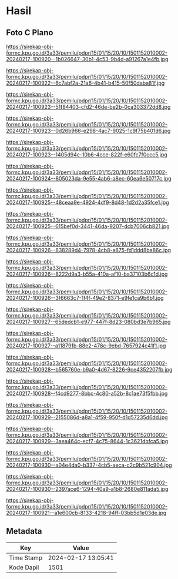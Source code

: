 # Hasil

## Foto C Plano

https://sirekap-obj-formc.kpu.go.id/3a33/pemilu/pdpr/15/01/15/20/10/1501152010002-20240217-100920--1b026647-30b1-4c53-9b4d-a91267a1e4fb.jpg

https://sirekap-obj-formc.kpu.go.id/3a33/pemilu/pdpr/15/01/15/20/10/1501152010002-20240217-100922--6c7abf2a-21a6-4b41-b415-50f50daba81f.jpg

https://sirekap-obj-formc.kpu.go.id/3a33/pemilu/pdpr/15/01/15/20/10/1501152010002-20240217-100923--51f84403-cfd2-46de-be2b-0ca303372dd8.jpg

https://sirekap-obj-formc.kpu.go.id/3a33/pemilu/pdpr/15/01/15/20/10/1501152010002-20240217-100923--0d26b966-e298-4ac7-9025-1c9f75b401d6.jpg

https://sirekap-obj-formc.kpu.go.id/3a33/pemilu/pdpr/15/01/15/20/10/1501152010002-20240217-100923--1405d94c-10b6-4cce-822f-e60fc7f0ccc5.jpg

https://sirekap-obj-formc.kpu.go.id/3a33/pemilu/pdpr/15/01/15/20/10/1501152010002-20240217-100924--805023da-9e55-4ab6-a8ec-60ea6e50717c.jpg

https://sirekap-obj-formc.kpu.go.id/3a33/pemilu/pdpr/15/01/15/20/10/1501152010002-20240217-100925--48ceaa9e-4924-4df9-8d48-1d2d2a35fce1.jpg

https://sirekap-obj-formc.kpu.go.id/3a33/pemilu/pdpr/15/01/15/20/10/1501152010002-20240217-100925--615bef0d-3441-46da-9207-dcb7006cb821.jpg

https://sirekap-obj-formc.kpu.go.id/3a33/pemilu/pdpr/15/01/15/20/10/1501152010002-20240217-100926--838289d4-7978-4cb8-a875-fd1ddd8ba86c.jpg

https://sirekap-obj-formc.kpu.go.id/3a33/pemilu/pdpr/15/01/15/20/10/1501152010002-20240217-100926--8222d9a3-b55a-410a-af10-ba37103b6c1d.jpg

https://sirekap-obj-formc.kpu.go.id/3a33/pemilu/pdpr/15/01/15/20/10/1501152010002-20240217-100926--3f6663c7-1f4f-49e2-8371-e9fe1ca9b6b1.jpg

https://sirekap-obj-formc.kpu.go.id/3a33/pemilu/pdpr/15/01/15/20/10/1501152010002-20240217-100927--65dedcb1-e977-447f-8d23-080bd3e7b965.jpg

https://sirekap-obj-formc.kpu.go.id/3a33/pemilu/pdpr/15/01/15/20/10/1501152010002-20240217-100927--a118791b-88e2-478c-9ebd-7657924c41f1.jpg

https://sirekap-obj-formc.kpu.go.id/3a33/pemilu/pdpr/15/01/15/20/10/1501152010002-20240217-100928--b565760e-b9a0-4d67-8226-9ce4352207fb.jpg

https://sirekap-obj-formc.kpu.go.id/3a33/pemilu/pdpr/15/01/15/20/10/1501152010002-20240217-100928--f4cd9277-8bbc-4c80-a52b-8c1ae73f5fbb.jpg

https://sirekap-obj-formc.kpu.go.id/3a33/pemilu/pdpr/15/01/15/20/10/1501152010002-20240217-100929--2155086d-a8a1-4f59-950f-d1d57235d6dd.jpg

https://sirekap-obj-formc.kpu.go.id/3a33/pemilu/pdpr/15/01/15/20/10/1501152010002-20240217-100929--3aea464c-ecf7-4c75-8644-1c3621dbfca5.jpg

https://sirekap-obj-formc.kpu.go.id/3a33/pemilu/pdpr/15/01/15/20/10/1501152010002-20240217-100930--a04e4da0-b337-4cb5-aeca-c2c9b521c904.jpg

https://sirekap-obj-formc.kpu.go.id/3a33/pemilu/pdpr/15/01/15/20/10/1501152010002-20240217-100930--2397ace6-1294-40a9-a1b8-2680e811ada5.jpg

https://sirekap-obj-formc.kpu.go.id/3a33/pemilu/pdpr/15/01/15/20/10/1501152010002-20240217-100921--a1e600cb-8133-4218-94ff-03bb5d1e03de.jpg


## Metadata

| Key        | Value               |
| ---------- | ------------------- |
| Time Stamp | 2024-02-17 13:05:41 |
| Kode Dapil | 1501                |



